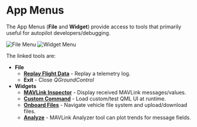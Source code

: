 # App Menus

The App Menus (**File** and **Widget**) provide access to tools that primarily useful for autopilot developers/debugging.

![File Menu](../../assets/app_menu/app_menu_file.jpg) ![Widget Menu](../../assets/app_menu/app_menu_widgets.jpg)

The linked tools are:

- **File**
  - **[Replay Flight Data](../app_menu/replay_flight_data.md)** - Replay a telemetry log.
  - **Exit** - Close *QGroundControl*
- **Widgets**
  - **[MAVLink Inspector](../app_menu/mavlink_inspector.md)** - Display received MAVLink messages/values.
  - **[Custom Command](../app_menu/custom_command_widget.md)** - Load custom/test QML UI at runtime.
  - **[Onboard Files](../app_menu/onboard_files.md)** - Navigate vehicle file system and upload/download files.
  - **[Analyze](../app_menu/mavlink_analyzer.md)** - MAVLink Analyzer tool can plot trends for message fields.
  